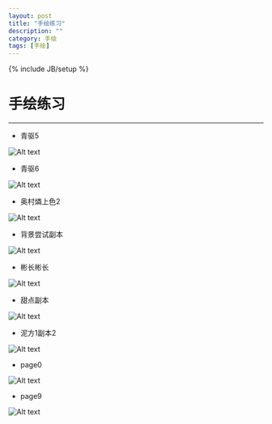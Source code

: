 ```yaml
---
layout: post
title: "手绘练习"
description: ""
category: 手绘
tags: [手绘]
---
```

{% include JB/setup %}

# 手绘练习
---

* 青驱5

![Alt text](/image/20130829/5.jpg)

<!--break-->

* 青驱6

![Alt text](/image/20130829/qingqu6.jpg)

* 奥村燐上色2

![Alt text](/image/20130829/anchun.jpg)


* 背景尝试副本

![Alt text](/image/20130829/bg.jpg)


* 彬长彬长

![Alt text](/image/20130829/binzhang.jpg)


* 甜点副本

![Alt text](/image/20130829/bolibei.jpg)

* 泥方1副本2

![Alt text](/image/20130829/nifang.jpg)


* page0

![Alt text](/image/20130829/page0.jpg)


* page9

![Alt text](/image/20130829/page9.jpg)











